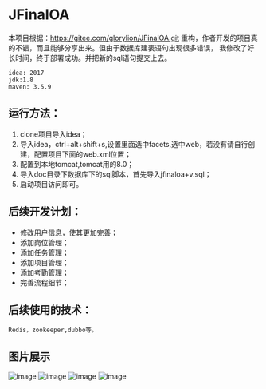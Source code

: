 # JFinalOA
本项目根据：https://gitee.com/glorylion/JFinalOA.git 重构，作者开发的项目真的不错，而且能够分享出来。但由于数据库建表语句出现很多错误，
我修改了好长时间，终于部署成功。并把新的sql语句提交上去。

    idea: 2017
    jdk:1.8
    maven: 3.5.9
## 运行方法：
1. clone项目导入idea；
2. 导入idea，ctrl+alt+shift+s,设置里面选中facets,选中web，若没有请自行创建，配置项目下面的web.xml位置；
3. 配置到本地tomcat,tomcat用的8.0；
4. 导入doc目录下数据库下的sql脚本，首先导入jfinaloa+v.sql；
5. 启动项目访问即可。

## 后续开发计划：
- 修改用户信息，使其更加完善；
- 添加岗位管理；
- 添加任务管理；
- 添加项目管理；
- 添加考勤管理；
- 完善流程细节；

## 后续使用的技术：
    Redis，zookeeper,dubbo等。
    
    
    
## 图片展示
![image](https://github.com/AllenLeeY/JFinalOA/blob/master/src/main/webapp/common/img/readme/login.png?raw=true)
![image](https://raw.githubusercontent.com/AllenLeeY/JFinalOA/master/src/main/webapp/common/img/readme/home.png)
![image](https://github.com/AllenLeeY/JFinalOA/blob/master/src/main/webapp/common/img/readme/frient.png?raw=true)
![image](https://github.com/AllenLeeY/JFinalOA/blob/master/src/main/webapp/common/img/readme/clum.png?raw=true)